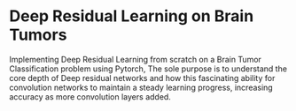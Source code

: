 # Deep Residual Learning on Brain Tumors
Implementing Deep Residual Learning from scratch on a Brain Tumor Classification problem using Pytorch, The sole purpose is to understand the core depth of Deep residual networks and how this fascinating ability for convolution networks to maintain a steady learning progress, increasing accuracy as more convolution layers added.
